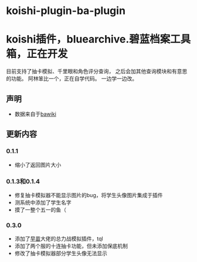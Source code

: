 # koishi-plugin-ba-plugin
# koishi插件，bluearchive.碧蓝档案工具箱，正在开发
目前支持了抽卡模拟、千里眼和角色评分查询，
之后会加其他查询模块和有意思的功能。
阿林笨比一个，正在自学代码。
一边学一边改。

## 声明
 - 数据来自于[bawiki](https://ba.gamekee.com/entry)

## 更新内容
### 0.1.1
  - 缩小了返回图片大小


### 0.1.3和0.1.4
  - 修复抽卡模拟器不能显示图片的bug，将学生头像图片集成于插件
  - 测系统中添加了学生名字
  - 摸了一整个五一的鱼（
  
### 0.3.0
  - 添加了[早苗](https://github.com/Sanaene)大佬的总力战模拟插件，tql
  - 添加了两个服的十连抽卡功能，但未添加保底机制
  - 修改了抽卡模拟器部分学生头像无法显示

